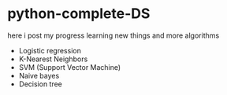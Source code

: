 # python-complete-DS
here i post my progress learning new things and more algorithms
- Logistic regression
- K-Nearest Neighbors
- SVM (Support Vector Machine)
- Naive bayes
- Decision tree
